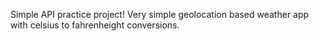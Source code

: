 Simple API practice project!
Very simple geolocation based weather app with celsius to fahrenheight conversions.
